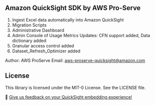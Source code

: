 ## Amazon QuickSight SDK by AWS Pro-Serve

1. Ingest Excel data automatically into Amazon QuickSight
2. Migration Scripts
3. Administrative Dashboard
4. Admin Console of Usage Metrics
  Updates: CFN support added, Data dictionary added
5. Granular access control added
6. Dataset_Refresh_Optimizer added

Author: AWS ProServe
Email: aws-proserve-quicksight@amazon.com

## License

This library is licensed under the MIT-0 License. See the LICENSE file.




💭 [Give us feedback on your QuickSight embedding experience!](https://amazonmr.au1.qualtrics.com/jfe/form/SV_82jpzFSMLDBH1K6)
